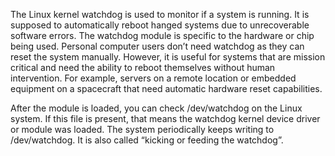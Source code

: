 The Linux kernel watchdog is used to monitor if a system is running. It is supposed to automatically reboot hanged systems due to unrecoverable software errors. The watchdog module is specific to the hardware or chip being used. Personal computer users don’t need watchdog as they can reset the system manually. However, it is useful for systems that are mission critical and need the ability to reboot themselves without human intervention. For example, servers on a remote location or embedded equipment on a spacecraft that need automatic hardware reset capabilities.

After the module is loaded, you can check /dev/watchdog on the Linux system. If this file is present, that means the watchdog kernel device driver or module was loaded. The system periodically keeps writing to /dev/watchdog. It is also called “kicking or feeding the watchdog”.
